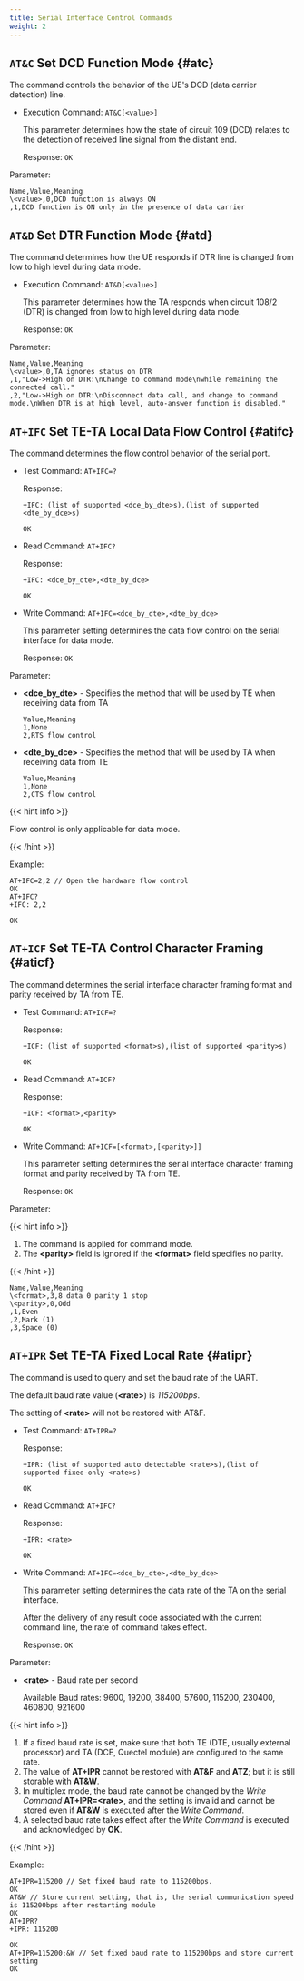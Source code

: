 ```yaml
---
title: Serial Interface Control Commands
weight: 2
---
```


## `AT&C` Set DCD Function Mode {#atc}

The command controls the behavior of the UE's DCD (data carrier detection) line.

- Execution Command: `AT&C[<value>]`

  This parameter determines how the state of circuit 109 (DCD) relates to the detection of received line signal from the distant end.

  Response: `OK`

Parameter:

```csv
Name,Value,Meaning
\<value>,0,DCD function is always ON
,1,DCD function is ON only in the presence of data carrier
```

## `AT&D` Set DTR Function Mode {#atd}

The command determines how the UE responds if DTR line is changed from low to high level during data mode.

- Execution Command: `AT&D[<value>]`

  This parameter determines how the TA responds when circuit 108/2 (DTR) is changed from low to high level during data mode.

  Response: `OK`

Parameter:

```csv
Name,Value,Meaning
\<value>,0,TA ignores status on DTR
,1,"Low->High on DTR:\nChange to command mode\nwhile remaining the connected call."
,2,"Low->High on DTR:\nDisconnect data call, and change to command mode.\nWhen DTR is at high level, auto-answer function is disabled."
```

## `AT+IFC` Set TE-TA Local Data Flow Control {#atifc}

The command determines the flow control behavior of the serial port.

- Test Command: `AT+IFC=?`

  Response:

  ```at
  +IFC: (list of supported <dce_by_dte>s),(list of supported <dte_by_dce>s)

  OK
  ```

- Read Command: `AT+IFC?`

  Response:

  ```at
  +IFC: <dce_by_dte>,<dte_by_dce>

  OK
  ```

- Write Command: `AT+IFC=<dce_by_dte>,<dte_by_dce>`

  This parameter setting determines the data flow control on the serial interface for data mode.

  Response: `OK`

Parameter:

- **\<dce_by_dte>** - Specifies the method that will be used by TE when receiving data from TA

  ```csv
  Value,Meaning
  1,None
  2,RTS flow control
  ```

- **\<dte_by_dce>** - Specifies the method that will be used by TA when receiving data from TE

  ```csv
  Value,Meaning
  1,None
  2,CTS flow control
  ```

{{< hint info >}}

Flow control is only applicable for data mode.

{{< /hint >}}

Example:

```at
AT+IFC=2,2 // Open the hardware flow control
OK
AT+IFC?
+IFC: 2,2

OK
```

## `AT+ICF` Set TE-TA Control Character Framing {#aticf}

The command determines the serial interface character framing format and parity received by TA from TE.

- Test Command: `AT+ICF=?`

  Response:

  ```at
  +ICF: (list of supported <format>s),(list of supported <parity>s)

  OK
  ```

- Read Command: `AT+ICF?`

  Response:

  ```at
  +ICF: <format>,<parity>

  OK
  ```

- Write Command: `AT+ICF=[<format>,[<parity>]]`

  This parameter setting determines the serial interface character framing format and parity received by TA from TE.

  Response: `OK`

Parameter:

{{< hint info >}}

1. The command is applied for command mode.
1. The **\<parity>** field is ignored if the **\<format>** field specifies no parity.

{{< /hint >}}

```csv
Name,Value,Meaning
\<format>,3,8 data 0 parity 1 stop
\<parity>,0,Odd
,1,Even
,2,Mark (1)
,3,Space (0)
```

## `AT+IPR` Set TE-TA Fixed Local Rate {#atipr}

The command is used to query and set the baud rate of the UART.

The default baud rate value (**\<rate>**) is _115200bps_.

The setting of **\<rate>** will not be restored with AT&F.

- Test Command: `AT+IPR=?`

  Response:

  ```at
  +IPR: (list of supported auto detectable <rate>s),(list of supported fixed-only <rate>s)

  OK
  ```

- Read Command: `AT+IFC?`

  Response:

  ```at
  +IPR: <rate>

  OK
  ```

- Write Command: `AT+IFC=<dce_by_dte>,<dte_by_dce>`

  This parameter setting determines the data rate of the TA on the serial interface.

  After the delivery of any result code associated with the current command line, the rate of command takes effect.

  Response: `OK`

Parameter:

- **\<rate>** - Baud rate per second

  Available Baud rates: 9600, 19200, 38400, 57600, 115200, 230400, 460800, 921600

{{< hint info >}}

1. If a fixed baud rate is set, make sure that both TE (DTE, usually external processor)
   and TA (DCE, Quectel module) are configured to the same rate.
1. The value of **AT+IPR** cannot be restored with **AT&F** and **ATZ**;
   but it is still storable with **AT&W**.
1. In multiplex mode, the baud rate cannot be changed by the _Write Command_ **AT+IPR=\<rate>**,
   and the setting is invalid and cannot be stored even if **AT&W** is executed after the _Write Command_.
1. A selected baud rate takes effect after the _Write Command_ is executed and acknowledged by **OK**.

{{< /hint >}}

Example:

```at
AT+IPR=115200 // Set fixed baud rate to 115200bps.
OK
AT&W // Store current setting, that is, the serial communication speed is 115200bps after restarting module
OK
AT+IPR?
+IPR: 115200

OK
AT+IPR=115200;&W // Set fixed baud rate to 115200bps and store current setting
OK
```
